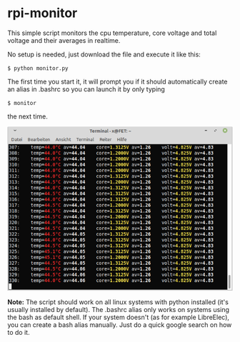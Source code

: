 # rpi-monitor
This simple script monitors the cpu temperature, core voltage and total voltage and their averages in realtime.

No setup is needed, just download the file and execute it like this:
```
$ python monitor.py
```

The first time you start it, it will prompt you if it should automatically create an alias in .bashrc so you
can launch it by only typing
```
$ monitor
```
the next time.

![Screenshot](https://raw.githubusercontent.com/mityax/rpi-monitor/master/Screenshot.png)

**Note:** The script should work on all linux systems with python installed (it's usually installed by default).
The .bashrc alias only works on systems using the bash as default shell. If your system doesn't (as for example LibreElec), you can create a bash alias manually. Just do a quick google search on how to do it.
